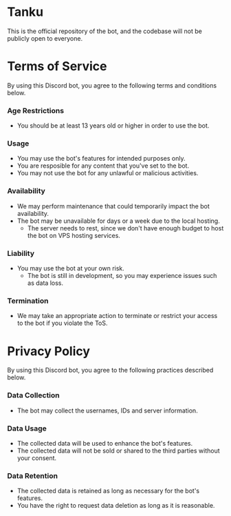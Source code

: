 # Tanku
This is the official repository of the bot, and the codebase will not be publicly open to everyone.

# Terms of Service
By using this Discord bot, you agree to the following terms and conditions below.

### Age Restrictions
- You should be at least 13 years old or higher in order to use the bot.

### Usage
- You may use the bot's features for intended purposes only.
- You are resposible for any content that you've set to the bot.
- You may not use the bot for any unlawful or malicious activities.

### Availability
- We may perform maintenance that could temporarily impact the bot availability.
- The bot may be unavailable for days or a week due to the local hosting.
    - The server needs to rest, since we don't have enough budget to host the bot on VPS hosting services.

### Liability
- You may use the bot at your own risk.
    - The bot is still in development, so you may experience issues such as data loss.

### Termination
- We may take an appropriate action to terminate or restrict your access to the bot if you violate the ToS.

# Privacy Policy
By using this Discord bot, you agree to the following practices described below.

### Data Collection
- The bot may collect the usernames, IDs and server information.

### Data Usage
- The collected data will be used to enhance the bot's features.
- The collected data will not be sold or shared to the third parties without your consent.

### Data Retention
- The collected data is retained as long as necessary for the bot's features.
- You have the right to request data deletion as long as it is reasonable.